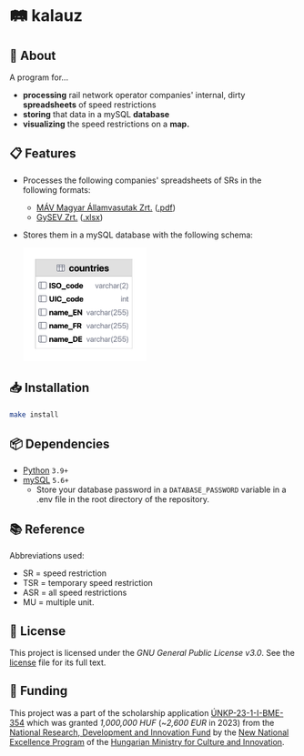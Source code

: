 # 🛤️ kalauz

## 📖 About

A program for...
* **processing** rail network operator companies' internal, dirty **spreadsheets** of speed restrictions
* **storing** that data in a mySQL **database**
* **visualizing** the speed restrictions on a **map.**


## 📋 Features

* Processes the following companies' spreadsheets of SRs in the following formats:
  * [MÁV Magyar Államvasutak Zrt.](https://www.mavcsoport.hu/mav/bemutatkozas) ([.pdf](data/01_import/MÁV_2022-08-08_ASR.pdf))
  * [GySEV Zrt.](https://www2.gysev.hu/palyavasuti-uzletag) ([.xlsx](data/01_import/GYSEV_2022-05-13_ASR.xlsx))
* Stores them in a mySQL database with the following schema:
  
  <!--- replace the .png extension below with .svg when https://youtrack.jetbrains.com/issue/DBE-17864/ is fixed -->
  <img src="database_schema.png" alt="Database schema for SRs" height="200"/>


## 📥 Installation

```bash
make install
```


## 📦 Dependencies

* [Python](https://www.python.org/downloads/) `3.9+`
* [mySQL](https://dev.mysql.com/downloads/mysql/) `5.6+`
  * Store your database password in a `DATABASE_PASSWORD` variable 
    in a .env file in the root directory of the repository.


## 📚 Reference

Abbreviations used:
* SR = speed restriction
* TSR = temporary speed restriction
* ASR = all speed restrictions
* MU = multiple unit.


## 📜 License

This project is licensed under the _GNU General Public License v3.0_.
See the [license](COPYING) file for its full text.


## 🏦 Funding

This project was a part of the scholarship application [ÚNKP-23-1-I-BME-354](https://archive.org/download/scholarship_funding_contract_unkp-23-1-i-bme-354_20231010/scholarship_funding_contract_U%CC%81NKP-23-1-I-BME-354_20231010.pdf) 
which was granted _1,000,000 HUF_ (~_2,600 EUR_ in 2023)
from the [National Research, Development and Innovation Fund](https://nkfih.gov.hu/palyazoknak/nkfi-alap/unkp-23-tamogatott-intezmenyek)
by the [New National Excellence Program](https://www.unkp.gov.hu/palyazatok/felsooktatasi-alapkepzes-hallgatoi-kutatoi-osztondij) 
of the [Hungarian Ministry for Culture and Innovation](https://kormany.hu/kulturalis-es-innovacios-miniszterium).